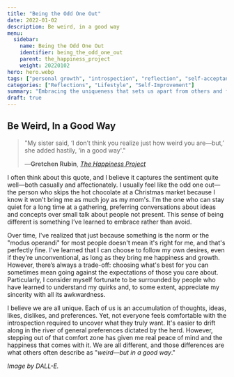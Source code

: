 ```yaml
---
title: "Being the Odd One Out"
date: 2022-01-02
description: Be weird, in a good way
menu:
  sidebar:
    name: Being the Odd One Out
    identifier: being_the_odd_one_out
    parent: the_happiness_project
    weight: 20220102
hero: hero.webp
tags: ["personal growth", "introspection", "reflection", "self-acceptance", "individuality", "mindset"]
categories: ["Reflections", "Lifestyle", "Self-Improvement"]
summary: "Embracing the uniqueness that sets us apart from others and finding peace in being different."
draft: true
---
```


## Be Weird, In a Good Way

> "My sister said, ‘I don’t think you realize just how weird you are—but,’ she added hastily, ‘in a good way'."<p>
> —**Gretchen Rubin**, [_The Happiness Project_](https://www.goodreads.com/book/show/6398634-the-happiness-project)

I often think about this quote, and I believe it captures the sentiment quite well—both casually and affectionately. I usually feel like the odd one out—the person who skips the hot chocolate at a Christmas market because I know it won't bring me as much joy as my mom's. I’m the one who can stay quiet for a long time at a gathering, preferring conversations about ideas and concepts over small talk about people not present. This sense of being different is something I’ve learned to embrace rather than avoid.

Over time, I've realized that just because something is the norm or the "modus operandi" for most people doesn't mean it's right for me, and that's perfectly fine. I've learned that I can choose to follow my own desires, even if they're unconventional, as long as they bring me happiness and growth. However, there’s always a trade-off: choosing what's best for you can sometimes mean going against the expectations of those you care about. Particularly, I consider myself fortunate to be surrounded by people who have learned to understand my quirks and, to some extent, appreciate my sincerity with all its awkwardness.

I believe we are all unique. Each of us is an accumulation of thoughts, ideas, likes, dislikes, and preferences. Yet, not everyone feels comfortable with the introspection required to uncover what they truly want. It's easier to drift along in the river of general preferences dictated by the herd. However, stepping out of that comfort zone has given me real peace of mind and the happiness that comes with it. We are all different, and those differences are what others often describe as "_weird—but in a good way_."



_Image by DALL-E._
